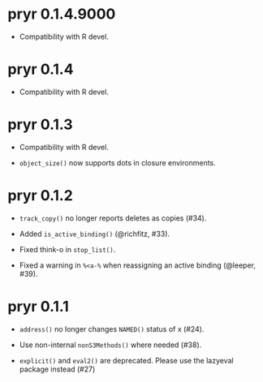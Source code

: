 # pryr 0.1.4.9000

* Compatibility with R devel.

# pryr 0.1.4

* Compatibility with R devel.

# pryr 0.1.3

* Compatibility with R devel.

* `object_size()` now supports dots in closure environments.

# pryr 0.1.2

* `track_copy()` no longer reports deletes as copies (#34).

* Added `is_active_binding()` (@richfitz, #33).

* Fixed think-o in `stop_list()`.

* Fixed a warning in `%<a-%` when reassigning an active binding
  (@leeper, #39).


# pryr 0.1.1

* `address()` no longer changes `NAMED()` status of x (#24).

* Use non-internal `nonS3Methods()` where needed (#38).

* `explicit()` and `eval2()` are deprecated. Please use the lazyeval
  package instead (#27)
